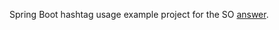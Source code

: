 Spring Boot hashtag usage example project for the SO [answer](https://stackoverflow.com/a/51391475).